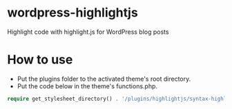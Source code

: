 # wordpress-highlightjs
Highlight code with highlight.js for WordPress blog posts

# How to use
* Put the plugins folder to the activated theme's root directory.
* Put the code below in the theme's functions.php.
```php
require get_stylesheet_directory() . '/plugins/highlightjs/syntax-highlighting.php';
```

